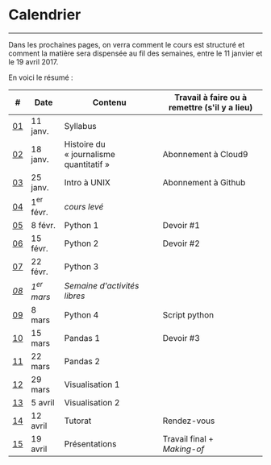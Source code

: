 # Calendrier

-----

Dans les prochaines pages, on verra comment le cours est structuré et comment la matière sera dispensée au fil des semaines, entre le 11 janvier et le 19 avril 2017.

En voici le résumé&nbsp;:

| # | Date | Contenu | Travail à faire ou à remettre (s'il y a lieu) |
|---|---|---|---|
| [01](/semaine-01---syllabus.md)| 11 janv. | Syllabus | |
| [02](/semaine-02---histoire.md)| 18 janv. | Histoire du «&nbsp;journalisme quantitatif&nbsp;»| Abonnement à Cloud9|
| [03](/semaine-03---unix.md)| 25 janv. | Intro à UNIX | Abonnement à Github |
| [04](/semaine-04---python-1.md)| 1<sup>er</sup> févr. | *cours levé* | |
| [05](/semaine-05---python-2.md)| 8 févr. | Python 1 | Devoir #1 |
| [06](/semaine-06---python-3.md)| 15 févr. | Python 2 | Devoir #2 |
| [07](/semaine-07---python-4.md)| 22 févr. | Python 3  | |
| [*08*](/semaine-08---relâche.md)| *1<sup>er</sup> mars* | *Semaine d'activités libres*| |
| [09](/semaine-09---pandas-1.md)| 8 mars | Python 4 | Script python |
| [10](/semaine-10---pandas-2.md)| 15 mars | Pandas 1 | Devoir #3 |
| [11](/semaine-11---visualisation-1.md)| 22 mars | Pandas 2  | |
| [12](/semaine-12---visualisation-2.md)| 29 mars | Visualisation 1 | |
| [13](/semaine-13---tutorat-1.md)| 5 avril | Visualisation 2 | |
| [14](/semaine-14---tutorat-2.md)| 12 avril | Tutorat | Rendez-vous |
| [15](/semaine-15---présentations.md)| 19 avril | Présentations | Travail final +<br>*Making-of*|
